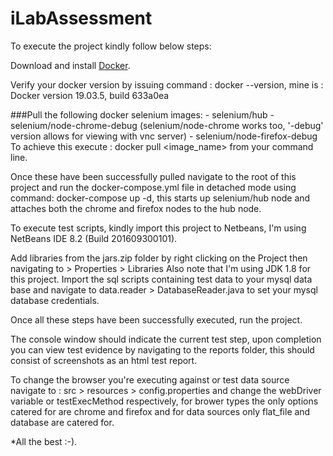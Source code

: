 # iLabAssessment

To execute the project kindly follow below steps:

Download and install <a href="https://www.docker.com/products/docker-desktop">Docker</a>.

Verify your docker version by issuing command : docker --version, mine is : Docker version 19.03.5, build 633a0ea

###Pull the following docker selenium images:
		- selenium/hub
		- selenium/node-chrome-debug (selenium/node-chrome works too, '-debug' version allows for viewing with vnc server)
		- selenium/node-firefox-debug
To achieve this execute : docker pull <image_name> from your command line.

Once these have been successfully pulled navigate to the root of this project and run the docker-compose.yml file
in detached mode using command: docker-compose up -d, this starts up selenium/hub node and attaches both the chrome
and firefox nodes to the hub node.

To execute test scripts, kindly import this project to Netbeans,
I'm using NetBeans IDE 8.2 (Build 201609300101).
              
Add libraries from the jars.zip folder by right clicking on the Project then navigating to > Properties > Libraries
Also note that I'm using JDK 1.8 for this project.
Import the sql scripts containing test data to your mysql data base and navigate to data.reader > DatabaseReader.java to set your mysql database credentials.

Once all these steps have been successfully executed, run the project.

The console window should indicate the current test step, upon completion you can view test evidence by navigating to the reports folder, this should consist of screenshots as an html test report.

To change the browser you're executing against or test data source navigate to : src > resources > config.properties
and change the webDriver variable or testExecMethod respectively, for brower types the only options catered for are chrome and firefox and for data sources only flat_file and database are catered for.

*All the best :-).
